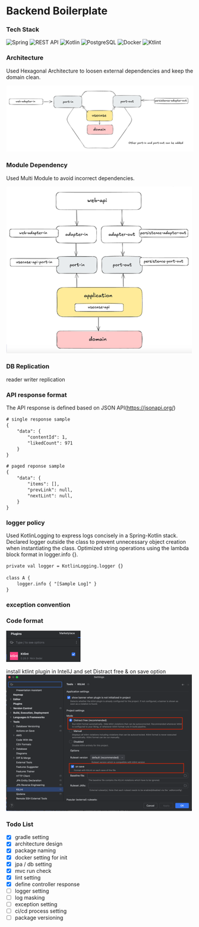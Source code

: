 # Backend Boilerplate

### Tech Stack
![Spring](https://img.shields.io/badge/Spring-6DB33F?style=flat-square&logo=Spring&logoColor=white)
![REST API](https://img.shields.io/badge/REST%20API-005571?style=flat-square&logo=rest&logoColor=white)
![Kotlin](https://img.shields.io/badge/Kotlin-7F52FF?style=flat-square&logo=Kotlin&logoColor=white)
![PostgreSQL](https://img.shields.io/badge/PostgreSQL-4169E1?style=flat-square&logo=PostgreSQL&logoColor=white)
![Docker](https://img.shields.io/badge/Docker-2496ED?style=flat-square&logo=Docker&logoColor=white)
![Ktlint](https://img.shields.io/badge/Ktlint-orange?style=flat-square&logoColor=white)


### Architecture
Used Hexagonal Architecture to loosen external dependencies and keep the domain clean.

<img src="hexagonal_architecture.png" width="700" alt="hexagonal architecture">


### Module Dependency
Used Multi Module to avoid incorrect dependencies.

<img src="module_dependency.png" width="500" alt="module dependency">

### DB Replication
reader writer replication

### API response format
The API response is defined based on JSON API(https://jsonapi.org/)
~~~
# single response sample
{
    "data": {
        "contentId": 1,
        "likedCount": 971
    }
}
~~~
~~~
# paged reponse sample
{
    "data": {
        "items": [],
        "prevLink": null,
        "nextLint": null,
    }
}
~~~

### logger policy
Used KotlinLogging to express logs concisely in a Spring-Kotlin stack.
Declared logger  outside the class to prevent unnecessary object creation when instantiating the class.
Optimized string operations using the lambda block format in logger.info {}.
~~~
private val logger = KotlinLogging.logger {}

class A {
    logger.info { "[Sample Log]" }
}
~~~

### exception convention

### Code format
<img src="ktlint_plugin.png" width="200" alt="module dependency">

install ktlint plugin in IntellJ and set Distract free & on save option
<img src="ktlint_setting.png" width="500" alt="module dependency">

### Todo List
- [x] gradle setting
- [x] architecture design
- [x] package naming
- [x] docker setting for init
- [x] jpa / db setting
- [x] mvc run check
- [x] lint setting
- [x] define controller response
- [ ] logger setting
- [ ] log masking
- [ ] exception setting
- [ ] ci/cd process setting
- [ ] package versioning
